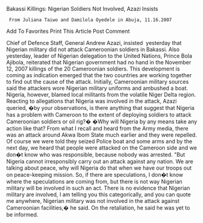 Bakassi Killings: Nigerian Soldiers Not Involved, Azazi Insists

` From Juliana Taiwo and Damilola Oyedele in Abuja, 11.16.2007`

Add To Favorites
Print This Article
Post Comment

Chief of Defence Staff, General Andrew Azazi, insisted  yesterday that Nigerian military did not attack Cameroonian soldiers in Bakassi.
Also yesterday, leader of Nigerian delegation to the United Nations, Prince Bola Ajibola, reiterated that Nigerian government had no hand in the November 12, 2007 killings of the 20 Cameroonian soldiers.
This development is coming as indication emerged that the two countries are working together to find out the cause of the attack.
Initially, Cameroonian military sources said the attackers wore Nigerian military uniforms and ambushed a boat. Nigeria, however, blamed local militants from the volatile Niger Delta region.
Reacting to allegations that Nigeria was involved in the attack, Azazi queried, �by your observations, is there anything that suggest that Nigeria has a problem with Cameroon to the extent of deploying soldiers to attack Cameroonian soldiers or oil rig?�
�Why will Nigeria by any means take any action like that? From what I recall and heard from the Army media, there was an attack around Akwa Ibom State much earlier and they were repelled. Of course we were told they seized Police boat and some arms and by the next day, we heard that people were attacked on the Cameroon side and we don�t know who was responsible, because nobody was arrested.
"But Nigeria cannot irresponsibly carry out an attack against any nation. We are talking about peace, why will Nigeria do that when we have our troops out on peace-keeping mission. So, if there are speculations, I don�t know where the speculations are coming from, but there is not way Nigerian military will be involved in such an act. There is no evidence that Nigerian military are involved, I am telling you this categorically, and you can quote me anywhere, Nigerian military was not involved in the attack against Cameroonian facilities,� he said.
On the retaliation, he said he was yet to be informed.
